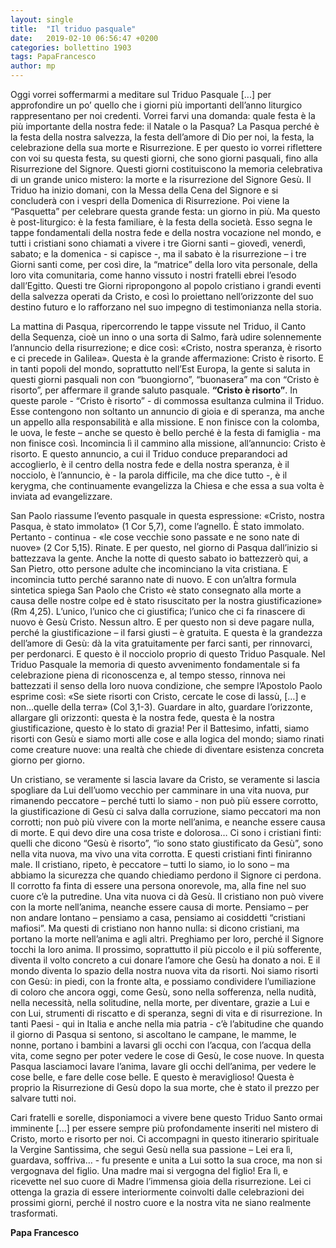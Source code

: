 ```yaml
---
layout: single
title:  "Il triduo pasquale"
date:   2019-02-10 06:56:47 +0200
categories: bollettino 1903
tags: PapaFrancesco
author: mp
---
```

Oggi vorrei soffermarmi a meditare sul Triduo Pasquale [...] per approfondire un po’ quello che i giorni più importanti dell’anno liturgico rappresentano per noi credenti. Vorrei farvi una domanda: quale festa è la più importante della nostra fede: il Natale o la Pasqua? La Pasqua perché è la festa della nostra salvezza, la festa dell’amore di Dio per noi, la festa, la celebrazione della sua morte e Risurrezione. E per questo io vorrei riflettere con voi su questa festa, su questi giorni, che sono giorni pasquali, fino alla Risurrezione del Signore. Questi giorni costituiscono la memoria celebrativa di un grande unico mistero: la morte e la risurrezione del Signore Gesù. Il Triduo ha inizio domani, con la Messa della Cena del Signore e si concluderà con i vespri della Domenica di Risurrezione. Poi viene la “Pasquetta” per celebrare questa grande festa: un giorno in più. Ma questo è post-liturgico: è la festa familiare, è la festa della società. Esso segna le tappe fondamentali della nostra fede e della nostra vocazione nel mondo, e tutti i cristiani sono chiamati a vivere i tre Giorni santi – giovedì, venerdì, sabato; e la domenica - si capisce -, ma il sabato è la risurrezione – i tre Giorni santi come, per così dire, la “matrice” della loro vita personale, della loro vita comunitaria, come hanno vissuto i nostri fratelli ebrei l’esodo dall’Egitto. 
Questi tre Giorni ripropongono al popolo cristiano i grandi eventi della salvezza operati da Cristo, e così lo proiettano nell’orizzonte del suo destino futuro e lo rafforzano nel suo impegno di testimonianza nella storia. 

La mattina di Pasqua, ripercorrendo le tappe vissute nel Triduo, il Canto della Sequenza, cioè un inno o una sorta di Salmo, farà udire solennemente l’annuncio della risurrezione; e dice così: «Cristo, nostra speranza, è risorto e ci precede in Galilea». Questa è la grande affermazione: Cristo è risorto. E in tanti popoli del mondo, soprattutto nell’Est Europa, la gente si saluta in questi giorni pasquali non con “buongiorno”, “buonasera” ma con “Cristo è risorto”, per affermare il grande saluto pasquale. **“Cristo è risorto”**. In queste parole - “Cristo è risorto” - di commossa esultanza culmina il Triduo. Esse contengono non soltanto un annuncio di gioia e di speranza, ma anche un appello alla responsabilità e alla missione. E non finisce con la colomba, le uova, le feste – anche se questo è bello perché è la festa di famiglia - ma non finisce così. Incomincia lì il cammino alla missione, all’annuncio: Cristo è risorto. E questo annuncio, a cui il Triduo conduce preparandoci ad accoglierlo, è il centro della nostra fede e della nostra speranza, è il nocciolo, è l’annuncio, è - la parola difficile, ma che dice tutto -, è il kerygma, che continuamente evangelizza la Chiesa e che essa a sua volta è inviata ad evangelizzare. 

San Paolo riassume l’evento pasquale in questa espressione: «Cristo, nostra Pasqua, è stato immolato» (1 Cor 5,7), come l’agnello. È stato immolato. Pertanto - continua - «le cose vecchie sono passate e ne sono nate di nuove» (2 Cor 5,15). Rinate. E per questo, nel giorno di Pasqua dall’inizio si battezzava la gente. Anche la notte di questo sabato io battezzerò qui, a San Pietro, otto persone adulte che incominciano la vita cristiana. E incomincia tutto perché saranno nate di nuovo. E con un’altra formula sintetica spiega San Paolo che Cristo «è stato consegnato alla morte a causa delle nostre colpe ed è stato risuscitato per la nostra giustificazione» (Rm 4,25). L’unico, l’unico che ci giustifica; l’unico che ci fa rinascere di nuovo è Gesù Cristo. Nessun altro. E per questo non si deve pagare nulla, perché la giustificazione – il farsi giusti – è gratuita. E questa è la grandezza dell’amore di Gesù: dà la vita gratuitamente per farci santi, per rinnovarci, per perdonarci. E questo è il nocciolo proprio di questo Triduo Pasquale. Nel Triduo Pasquale la memoria di questo avvenimento fondamentale si fa celebrazione piena di riconoscenza e, al tempo stesso, rinnova nei battezzati il senso della loro nuova condizione, che sempre l’Apostolo Paolo esprime così: «Se siete risorti con Cristo, cercate le cose di lassù, […] e non…quelle della terra» (Col 3,1-3). Guardare in alto, guardare l’orizzonte, allargare gli orizzonti: questa è la nostra fede, questa è la nostra giustificazione, questo è lo stato di grazia! Per il Battesimo, infatti, siamo risorti con Gesù e siamo morti alle cose e alla logica del mondo; siamo rinati come creature nuove: una realtà che chiede di diventare esistenza concreta giorno per giorno. 

Un cristiano, se veramente si lascia lavare da Cristo, se veramente si lascia spogliare da Lui dell’uomo vecchio per camminare in una vita nuova, pur rimanendo peccatore – perché tutti lo siamo - non può più essere corrotto, la giustificazione di Gesù ci salva dalla corruzione, siamo peccatori ma non corrotti; non può più vivere con la morte nell’anima, e neanche essere causa di morte. E qui devo dire una cosa triste e dolorosa… Ci sono i cristiani finti: quelli che dicono “Gesù è risorto”, “io sono stato giustificato da Gesù”, sono nella vita nuova, ma vivo una vita corrotta. E questi cristiani finti finiranno male. Il cristiano, ripeto, è peccatore – tutti lo siamo, io lo sono – ma abbiamo la sicurezza che quando chiediamo perdono il Signore ci perdona. Il corrotto fa finta di essere una persona onorevole, ma, alla fine nel suo cuore c’è la putredine. Una vita nuova ci dà Gesù. Il cristiano non può vivere con la morte nell’anima, neanche essere causa di morte. Pensiamo – per non andare lontano – pensiamo a casa, pensiamo ai cosiddetti “cristiani mafiosi”. Ma questi di cristiano non hanno nulla: si dicono cristiani, ma portano la morte nell’anima e agli altri. Preghiamo per loro, perché il Signore tocchi la loro anima. Il prossimo, soprattutto il più piccolo e il più sofferente, diventa il volto concreto a cui donare l’amore che Gesù ha donato a noi. E il mondo diventa lo spazio della nostra nuova vita da risorti. Noi siamo risorti con Gesù: in piedi, con la fronte alta, e possiamo condividere l’umiliazione di coloro che ancora oggi, come Gesù, sono nella sofferenza, nella nudità, nella necessità, nella solitudine, nella morte, per diventare, grazie a Lui e con Lui, strumenti di riscatto e di speranza, segni di vita e di risurrezione. In tanti Paesi - qui in Italia e anche nella mia patria - c’è l’abitudine che quando il giorno di Pasqua si sentono, si ascoltano le campane, le mamme, le nonne, portano i bambini a lavarsi gli occhi con l’acqua, con l’acqua della vita, come segno per poter vedere le cose di Gesù, le cose nuove. In questa Pasqua lasciamoci lavare l’anima, lavare gli occhi dell’anima, per vedere le cose belle, e fare delle cose belle. E questo è meraviglioso! Questa è proprio la Risurrezione di Gesù dopo la sua morte, che è stato il prezzo per salvare tutti noi. 

Cari fratelli e sorelle, disponiamoci a vivere bene questo Triduo Santo ormai imminente [...] per essere sempre più profondamente inseriti nel mistero di Cristo, morto e risorto per noi. Ci accompagni in questo itinerario spirituale la Vergine Santissima, che seguì Gesù nella sua passione – Lei era lì, guardava, soffriva… - fu presente e unita a Lui sotto la sua croce, ma non si vergognava del figlio. Una madre mai si vergogna del figlio! Era lì, e ricevette nel suo cuore di Madre l’immensa gioia della risurrezione. Lei ci ottenga la grazia di essere interiormente coinvolti dalle celebrazioni dei prossimi giorni, perché il nostro cuore e la nostra vita ne siano realmente trasformati. 


__Papa Francesco__ 

